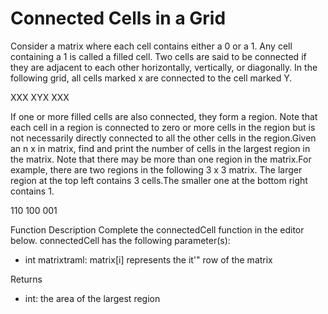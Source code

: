 # Connected Cells in a Grid

Consider a matrix where each cell contains either a 0 or a 1. Any cell containing a 1 is called a filled cell. Two cells  are said to be connected if they are adjacent to each other horizontally, vertically, or diagonally. In the following  grid, all cells marked x are connected to the cell marked Y.

XXX
XYX 
XXX


If one or more filled cells are also connected, they form a region. Note that each cell in a region is connected to  zero or more cells in the region but is not necessarily directly connected to all the other cells in the region.Given an n x in matrix, find and print the number of cells in the largest region in the matrix. Note that there may be more than one region in the matrix.For example, there are two regions in the following 3 x 3 matrix. The larger region at the top left contains 3 cells.The smaller one at the bottom right contains 1.

110 
100 
001


Function Description
Complete the connectedCell function in the editor below.
connectedCell has the following parameter(s):
- int matrixtraml: matrix[i] represents the it'" row of the matrix


Returns
- int: the area of the largest region

